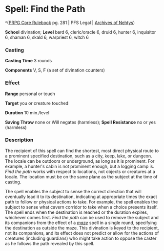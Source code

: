 # Spell: Find the Path

^([PRPG Core Rulebook][ss-find-the-path] pg. 281 | PFS Legal | [Archives of Nehtys][sn-find-the-path])

**School** divination; **Level** bard 6, cleric/oracle 6, druid 6, hunter 6, inquisitor 6, shaman 6, skald 6, warpriest 6, witch 6

### Casting

**Casting Time** 3 rounds  

**Components** V, S, F (a set of divination counters)

### Effect

**Range** personal or touch  

**Target** you or creature touched  

**Duration** 10 min./level  

**Saving Throw** none or Will negates (harmless); **Spell Resistance** no or yes (harmless)

### Description

The recipient of this spell can find the shortest, most direct physical route to a prominent specified destination, such as a city, keep, lake, or dungeon. The locale can be outdoors or underground, as long as it is prominent. For example, a hunter's cabin is not prominent enough, but a logging camp is. _Find the path_ works with respect to locations, not objects or creatures at a locale. The location must be on the same plane as the subject at the time of casting.  

The spell enables the subject to sense the correct direction that will eventually lead it to its destination, indicating at appropriate times the exact path to follow or physical actions to take. For example, the spell enables the subject to sense what cavern corridor to take when a choice presents itself. The spell ends when the destination is reached or the duration expires, whichever comes first. _Find the path_ can be used to remove the subject and its companions from the effect of a _[maze]_ spell in a single round, specifying the destination as outside the maze. This divination is keyed to the recipient, not its companions, and its effect does not predict or allow for the actions of creatures (including guardians) who might take action to oppose the caster as he follows the path revealed by this spell.

[ss-find-the-path]: http://paizo.com/pathfinderRPG/v57
[sn-find-the-path]: http://www.archivesofnethys.com/SpellDisplay.aspx?ItemName=Find%20the%20Path
[maze]: http://www.archivesofnethys.com/SpellDisplay.aspx?ItemName=maze